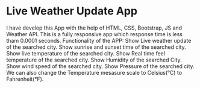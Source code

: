 # Live Weather Update App
I have develop this App with the help of HTML, CSS, Bootstrap, JS and Weather API. This is a fully responsive app which response time is less tham 0.0001 seconds.
Functionality of the APP:
Show Live weather update of the searched city.
Show sunrise and sunset time of the searched city.
Show live temperature of the searched city.
Show Real time feel temperature of the searched city.
Show Humidity of the searched City.
Show wind speed of the searched city.
Show Pressure of the searched city.
We can also change the Temperature mesasure scale to Celsius(°C)  to Fahrenheit(°F).
